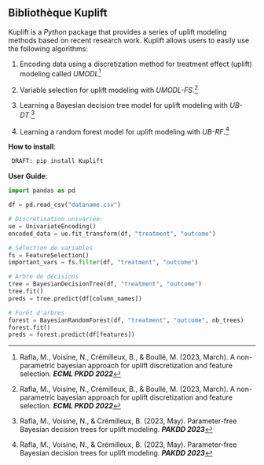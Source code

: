 
## Bibliothèque Kuplift


Kuplift is a _Python_ package that provides a series of uplift modeling methods based on recent research work. Kuplift allows users to easily use the following algorithms:

1. Encoding data using a discretization method for treatment effect (uplift) modeling called _UMODL_[^fn1]
    
2.  Variable selection for uplift modeling with _UMODL-FS_.[^fn1]
    
3. Learning a Bayesian decision tree model for uplift modeling with _UB-DT_.[^fn2]
    
4.  Learning a random forest model for uplift modeling with _UB-RF_.[^fn2]

**How to install**:

```python
 DRAFT: pip install Kuplift
```

**User Guide**:

```python
import pandas as pd

df = pd.read_csv("dataname.csv")

# Discrétisation univariée:
ue = UnivariateEncoding()
encoded_data = ue.fit_transform(df, "treatment", "outcome")

# Sélection de variables
fs = FeatureSelection()
important_vars = fs.filter(df, "treatment", "outcome")

# Arbre de décisions
tree = BayesianDecisionTree(df, "treatment", "outcome")
tree.fit()
preds = tree.predict(df[column_names])

# Forêt d'arbres
forest = BayesianRandomForest(df, "treatment", "outcome", nb_trees)
forest.fit()
preds = forest.predict(df[features])
```


[^fn1]: Rafla, M., Voisine, N., Crémilleux, B., & Boullé, M. (2023, March). A non-parametric bayesian approach for uplift discretization and feature selection. **_ECML PKDD 2022_**

[^fn2]: Rafla, M., Voisine, N., & Crémilleux, B. (2023, May). Parameter-free Bayesian decision trees for uplift modeling. **_PAKDD 2023_**

